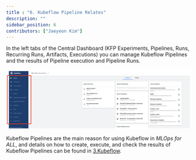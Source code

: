 ```yaml
---
title : "6. Kubeflow Pipeline Relates"
description: ""
sidebar_position: 6
contributors: ["Jaeyeon Kim"]
---
```


In the left tabs of the Central Dashboard (KFP Experiments, Pipelines, Runs, Recurring Runs, Artifacts, Executions) you can manage Kubeflow Pipelines and the results of Pipeline execution and Pipeline Runs.

![left-tabs](./img/left-tabs.png)

Kubeflow Pipelines are the main reason for using Kubeflow in *MLOps for ALL*, and details on how to create, execute, and check the results of Kubeflow Pipelines can be found in [3.Kubeflow](../kubeflow/kubeflow-intro).
